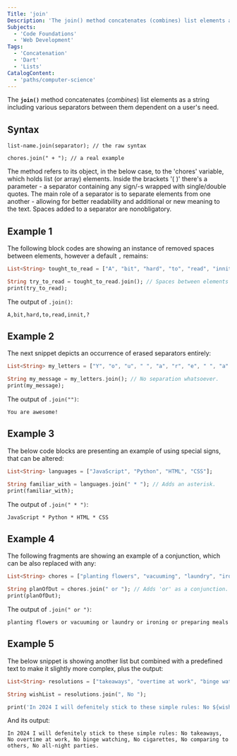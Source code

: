 ```yaml
---
Title: 'join' 
Description: 'The join() method concatenates (combines) list elements as a string including various separators between them dependent on a user's need.'
Subjects:
  - 'Code Foundations'
  - 'Web Development'
Tags:
  - 'Concatenation'
  - 'Dart'
  - 'Lists'
CatalogContent:
  - 'paths/computer-science'
---
```


The **`join()`** method concatenates (*combines*) list elements as a string including various separators between them dependent on a user's need.
 

## Syntax

```pseudo
list-name.join(separator); // the raw syntax

chores.join(" + "); // a real example
```

The method refers to its object, in the below case, to the 'chores' variable, which holds list (or array) elements. Inside the brackets '( )' there's a parameter - a separator containing any sign/-s wrapped with single/double quotes. The main role of a separator is to separate elements from one another - allowing for better readability and additional or new meaning to the text. Spaces added to a separator are nonobligatory.


## Example 1

The following block codes are showing an instance of removed spaces between elements, however a default `,` remains:

```dart
List<String> tought_to_read = ["A", "bit", "hard", "to", "read", "innit", "?"];

String try_to_read = tought_to_read.join(); // Spaces between elements are removed.
print(try_to_read); 
```
The output of `.join()`:

```shell
A,bit,hard,to,read,innit,?
```

## Example 2

The next snippet depicts an occurrence of erased separators entirely:

```dart
List<String> my_letters = ["Y", "o", "u", " ", "a", "r", "e", " ", "a", "w", "e", "s", "o", "m", "e", "!"];

String my_message = my_letters.join(); // No separation whatsoever.
print(my_message); 
```
The output of `.join("")`:

```shell
You are awesome!
```

## Example 3

The below code blocks are presenting an example of using special signs, that can be altered:

```dart
List<String> languages = ["JavaScript", "Python", "HTML", "CSS"];

String familiar_with = languages.join(" * "); // Adds an asterisk.
print(familiar_with); 
```
The output of `.join(" * ")`:

```shell
JavaScript * Python * HTML * CSS
```

## Example 4

The following fragments are showing an example of a conjunction, which can be also replaced with any:

```dart
List<String> chores = ["planting flowers", "vacuuming", "laundry", "ironing", "preparing meals"];

String planOfDut = chores.join(" or "); // Adds 'or' as a conjunction.
print(planOfDut); 
```
The output of `.join(" or ")`:

```shell
planting flowers or vacuuming or laundry or ironing or preparing meals
```

## Example 5

The below snippet is showing another list but combined with a predefined text to make it slightly more complex, plus the output:

```dart
List<String> resolutions = ["takeaways", "overtime at work", "binge watching", "cigarettes", "comparing to others", "all-night parties"];

String wishList = resolutions.join(", No ");

print('In 2024 I will defenitely stick to these simple rules: No ${wishList}.');
```
And its output:

```shell
In 2024 I will defenitely stick to these simple rules: No takeaways, No overtime at work, No binge watching, No cigarettes, No comparing to others, No all-night parties.
```
